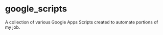 # google_scripts
A collection of various Google Apps Scripts created to automate portions of my job.
